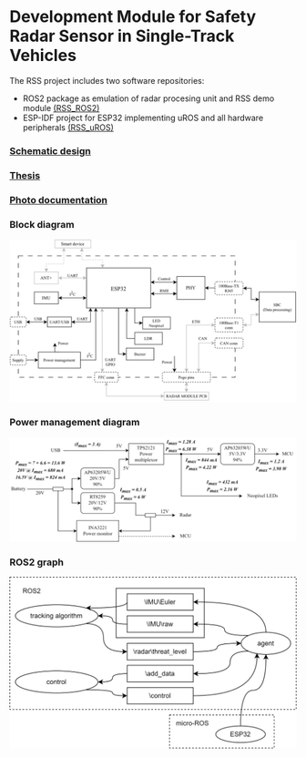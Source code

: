 # Development Module for Safety Radar Sensor in Single-Track Vehicles

<!-- ### Features on PCB
* ESP32
    * BLE
    * MAC
    * 2 UARTs (flashing/debugging + radar interface)
    * $I^2C$ or SPI
* CP2102 USB-UART module
* PHY Ethernet module with connector
* IMU (6+3 DoF)
* Power management
* LED neopixel
* Buzzer
* Pogo pins – board to board connector
* ESP32 GPIO <-> radar pins (FFC conn)
* 100BASE-T1 connector
* ANT+ module -->

The RSS project includes two software repositories:

* ROS2 package as emulation of radar procesing unit and RSS demo module [(RSS_ROS2)](https://gitext.alps.cz/240703/rss_ros2)
* ESP-IDF project for ESP32 implementing uROS and all hardware peripherals [(RSS_uROS)](https://gitext.alps.cz/240703/rss_uros)

### [Schematic design](documents/RSS_schematic_v1.0.0.pdf)

### [Thesis](documents/Tavoda_semestral_thesis.pdf)

### [Photo documentation](documents/photos/)

### Block diagram

![](documents/BlockDiagram-Main.svg)

### Power management diagram

![](documents/BlockDiagram-PowerManagement.svg)

### ROS2 graph

![](documents/ROS2graph-RSS_graph.svg)
